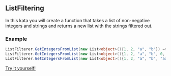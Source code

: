 ## ListFiltering

In this kata you will create a function that takes a list of non-negative integers and strings and returns a new list with the strings filtered out.

### Example

```csharp
ListFilterer.GetIntegersFromList(new List<object>(){1, 2, "a", "b"}) => {1, 2}
ListFilterer.GetIntegersFromList(new List<object>(){1, 2, "a", "b", 0, 15}) => {1, 2, 0, 15}
ListFilterer.GetIntegersFromList(new List<object>(){1, 2, "a", "b", "aasf", "1", "123", 231}) => {1, 2, 231}
```

[Try it yourself!](https://www.codewars.com/kata/53dbd5315a3c69eed20002dd)
